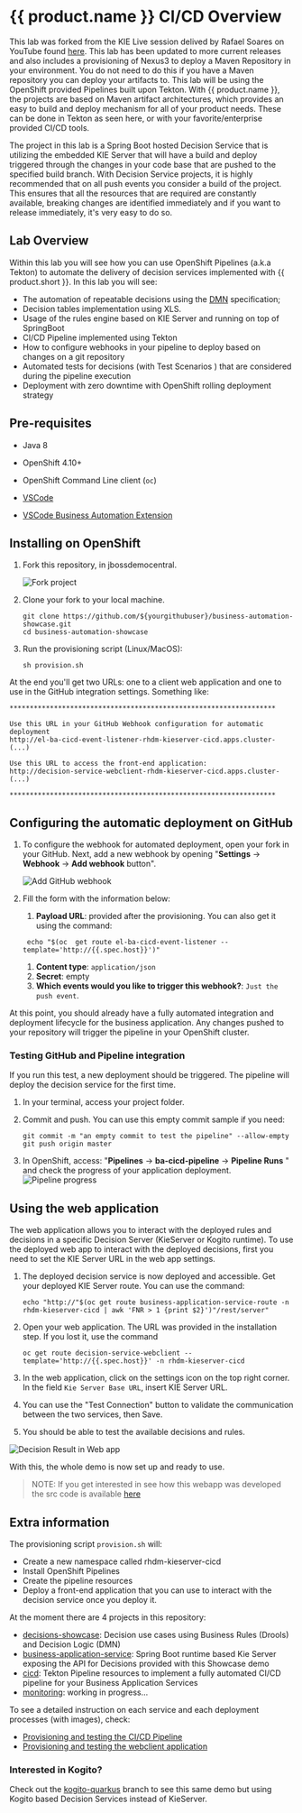 # {{ product.name }} CI/CD Overview

This lab was forked from the KIE Live session delived by Rafael Soares on YouTube found [here](https://youtu.be/AAq8oUvSOUU). This lab has been updated to more current releases and also includes a provisioning of Nexus3 to deploy a Maven Repository in your environment. You do not need to do this if you have a Maven repository you can deploy your artifacts to. This lab will be using the OpenShift provided Pipelines built upon Tekton. With {{ product.name }}, the projects are based on Maven artifact architectures, which provides an easy to build and deploy mechanism for all of your product needs. These can be done in Tekton as seen here, or with your favorite/enterprise provided CI/CD tools.

The project in this lab is a Spring Boot hosted Decision Service that is utilizing the embedded KIE Server that will have a build and deploy triggered through the changes in your code base that are pushed to the specified build branch. With Decision Service projects, it is highly recommended that on all push events you consider a build of the project. This ensures that all the resources that are required are constantly available, breaking changes are identified immediately and if you want to release immediately, it's very easy to do so.

## Lab Overview

Within this lab you will see how you can use OpenShift Pipelines (a.k.a Tekton) to automate the delivery of decision services implemented with {{ product.short }}. In this lab you will see:

- The automation of repeatable decisions using the [DMN](https://www.drools.org/learn/dmn.html) specification;
- Decision tables implementation using XLS.
- Usage of the rules engine based on KIE Server and running on top of SpringBoot
- CI/CD Pipeline implemented using Tekton
- How to configure webhooks in your pipeline to deploy based on changes on a git repository
- Automated tests for decisions (with Test Scenarios ) that are considered during the pipeline execution
- Deployment with zero downtime with OpenShift rolling deployment strategy

## Pre-requisites

- Java 8

- OpenShift 4.10+

- OpenShift Command Line client (`oc`)

- [VSCode](https://code.visualstudio.com/)

- [VSCode Business Automation Extension](https://marketplace.visualstudio.com/items?itemName=redhat.vscode-extension-red-hat-business-automation-bundle)

## Installing on OpenShift

1. Fork this repository, in jbossdemocentral.

   ![Fork project](support/docs/images/github-fork-project.png?raw=true "Fork project")
2. Clone your fork to your local machine.

   ~~~ shell
   git clone https://github.com/${yourgithubuser}/business-automation-showcase.git
   cd business-automation-showcase
   ~~~

3. Run the provisioning script (Linux/MacOS):

   ~~~shell
   sh provision.sh
   ~~~

At the end you'll get two URLs: one to a client web application and one to use in the GitHub integration settings. Something like:

~~~console
******************************************************************

Use this URL in your GitHub Webhook configuration for automatic deployment
http://el-ba-cicd-event-listener-rhdm-kieserver-cicd.apps.cluster- (...)

Use this URL to access the front-end application:
http://decision-service-webclient-rhdm-kieserver-cicd.apps.cluster- (...)

******************************************************************
~~~

## Configuring the automatic deployment on GitHub

1. To configure the webhook for automated deployment, open your fork in your GitHub. Next, add a new webhook by opening "**Settings** -> **Webhook** -> **Add webhook** button".

   ![Add GitHub webhook](support/docs/images/github-new-webhook.png?raw=true "Add GitHub webhook")

1. Fill the form with the information below:
   1. **Payload URL**:  provided after the provisioning. You can also get it using the command:

    ~~~shell
     echo "$(oc  get route el-ba-cicd-event-listener --template='http://{{.spec.host}}')"
    ~~~

   1. **Content type**: `application/json`
   1. **Secret**: empty
   1. **Which events would you like to trigger this webhook?**: `Just the push event`.

At this point, you should already have a fully automated integration and deployment lifecycle for the business application. Any changes pushed to your repository will trigger the pipeline in your OpenShift cluster.

### Testing GitHub and Pipeline integration

If you run this test, a new deployment should be triggered. The pipeline will deploy the decision service for the first time.

1. In your terminal, access your project folder.

2. Commit and push. You can use this empty commit sample if you need:

   ~~~shell
   git commit -m "an empty commit to test the pipeline" --allow-empty
   git push origin master
   ~~~

3. In OpenShift, access: "**Pipelines** -> **ba-cicd-pipeline** -> **Pipeline Runs** " and check the progress of your application deployment.
    ![Pipeline progress](support/docs/images/ocp-demo-pipeline-run.png?raw=true "Pipeline progress")

## Using the web application

The web application allows you to interact with the deployed rules and decisions in a specific Decision Server (KieServer or Kogito runtime). To use the deployed web app to interact with the deployed decisions, first you need to set the KIE Server URL in the web app settings.

1. The deployed decision service is now deployed and accessible. Get your deployed KIE Server route. You can use the command:

   `echo "http://"$(oc get route business-application-service-route -n rhdm-kieserver-cicd | awk 'FNR > 1 {print $2}')"/rest/server"`

2. Open your web application. The URL was provided in the installation step. If you lost it, use the command

   `oc get route decision-service-webclient --template='http://{{.spec.host}}' -n rhdm-kieserver-cicd`

3. In the web application, click on the settings icon on the top right corner. In the field `Kie Server Base URL`, insert KIE Server URL.
4. You can use the "Test Connection" button to validate the communication between the two services, then Save.
5. You should be able to test the available decisions and rules.

![Decision Result in Web app](support/docs/images/webapplication-dmn-result.png?raw=true "Decision Result in Web app")

With this, the whole demo is now set up and ready to use.

> NOTE: If you get interested in see how this webapp was developed the src code is available [here](https://github.com/rafaeltuelho/decision-service-webclient)

## Extra information

The provisioning script `provision.sh` will:

- Create a new namespace called rhdm-kieserver-cicd
- Install OpenShift Pipelines
- Create the pipeline resources
- Deploy a front-end application that you can use to interact with the decision service once you deploy it.

At the moment there are 4 projects in this repository:

- [decisions-showcase](decisions-showcase/): Decision use cases using Business Rules (Drools) and Decision Logic (DMN)
- [business-application-service](business-application-service/): Spring Boot runtime based Kie Server exposing the API for Decisions provided with this Showcase demo
- [cicd](cicd/): Tekton Pipeline resources to implement a fully automated CI/CD pipeline for your Business Application Services
- [monitoring](monitoring/): working in progress...

To see a detailed instruction on each service and each deployment processes (with images), check:

- [Provisioning and testing the CI/CD Pipeline](cicd/readme.md)
- [Provisioning and testing the webclient application](https://github.com/rafaeltuelho/decision-service-webclient/blob/main/README.md)

### Interested in Kogito?

Check out the [kogito-quarkus](https://github.com/jbossdemocentral/business-automation-cicd-showcase/tree/kogito-quarkus) branch to see this same demo but using Kogito based Decision Services instead of KieServer.
